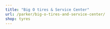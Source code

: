 ```yaml
---
title: "Big O tires & Service Center"
url: /parker/big-o-tires-and-service-center/
shop: tyres
---
```

